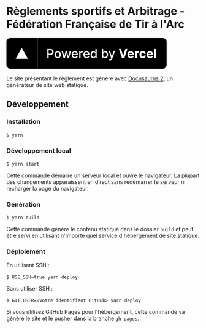 # Règlements sportifs et Arbitrage - Fédération Française de Tir à l'Arc

[![Powered by Vercel](https://raw.githubusercontent.com/Tiralarc-Grand-Est/livre-reglements/main/static/img/powered-by-vercel.svg)](https://vercel.com?utm_source=tiralarc-grand-est&utm_campaign=oss)

Le site présentant le règlement est généré avec [Docusaurus 2](https://docusaurus.io/), un générateur de site web statique.

## Développement

### Installation

```
$ yarn
```

### Développement local

```
$ yarn start
```

Cette commande démarre un serveur local et ouvre le navigateur. La plupart des changements apparaissent en direct sans redémarrer le serveur ni recharger la page du navigateur.

### Génération

```
$ yarn build
```

Cette commande génère le contenu statique dans le dossier `build` et peut être servi en utilisant n'importe quel service d'hébergement de site statique.

### Déploiement

En utilisant SSH :

```
$ USE_SSH=true yarn deploy
```

Sans utiliser SSH :

```
$ GIT_USER=<Votre identifiant GitHub> yarn deploy
```

Si vous utilisez GitHub Pages pour l'hébergement, cette commande va généré le site et le pusher dans la branche `gh-pages`.

